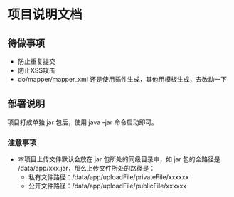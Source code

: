 # 项目说明文档

## 待做事项

- 防止重复提交
- 防止XSS攻击
- do/mapper/mapper_xml 还是使用插件生成，其他用模板生成，去改动一下

## 部署说明

项目打成单独 jar 包后，使用 java -jar 命令启动即可。

### 注意事项

- 本项目上传文件默认会放在 jar 包所处的同级目录中，如 jar 包的全路径是 /data/app/xxx.jar，那么上传文件所处的路径是：
    - 私有文件路径：/data/app/uploadFile/privateFile/xxxxxx
    - 公开文件路径：/data/app/uploadFile/publicFile/xxxxxx


